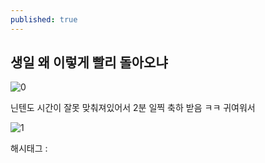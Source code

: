 ```yaml
---
published: true
---
```

## 생일 왜 이렇게 빨리 돌아오냐

![0](/asset/img/223557461991/0.png)

닌텐도 시간이 잘못 맞춰져있어서 2분 일찍 축하 받음 ㅋㅋ 귀여워서

![1](/asset/img/223557461991/1.png)

 해시태그 : 